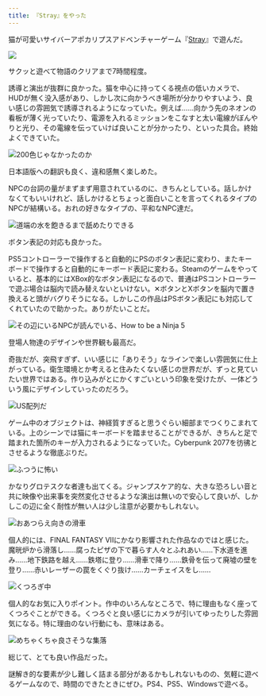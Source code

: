 ```yaml
---
title: 『Stray』をやった
---
```

猫が可愛いサイバーアポカリプスアドベンチャーゲーム『[Stray](https://store.steampowered.com/app/1332010/Stray/?l=japanese)』で遊んだ。

![](https://lh3.googleusercontent.com/BYAdsTKBqaJhLI2OsS1vBR9-Wr5UJXfyCQYTCwB6ZQV819Ck5-wEsv5hYjKQ9sJCvmnBpNBvkB9Q1r3t6UYw2TCkMehN3L_PYyVZtjxT8ergCOZxqLiNlICae6VS-zQvHyhA6vypdy9TPcCHYRaS_Ac)

サクッと遊べて物語のクリアまで7時間程度。

誘導と演出が抜群に良かった。猫を中心に持ってくる視点の低いカメラで、HUDが無く没入感があり、しかし次に向かうべき場所が分かりやすいよう、良い感じの雰囲気で誘導されるようになっていた。例えば……向かう先のネオンの看板が薄く光っていたり、電源を入れるミッションをこなすと太い電線がぼんやりと光り、その電線を伝っていけば良いことが分かったり、といった具合。終始よくできていた。

![](https://lh3.googleusercontent.com/8RJ3Sh6347dDljPwy4Plf-jkBFkDJmWJHMKJyoCOQrLbhd3XEbF1mICeCEcicwp5lhO3Ii_WSRyrzn3iBaRb3AZ21pgDhg_nLQx8ZIrHN0Ymwx6V5j0bjdaJX2w8S2Poc1rx9J9ToZw555lOpmQSvZ8 "200色じゃなかったのか")

日本語版への翻訳も良く、違和感無く楽しめた。

NPCの台詞の量がまずまず用意されているのに、きちんとしている。話しかけなくてもいいけれど、話しかけるとちょっと面白いことを言ってくれるタイプのNPCが結構いる。おれの好きなタイプの、平和なNPC達だ。

![](https://lh6.googleusercontent.com/l1u5h2PXjaJwU7UdZhZ9HwB-lHWFjTCPYRN7-xVFEWOyefvLF0OgRRuYz8yXMEUwvKmb3VRsE0azb_SC3KuYtREvouTvmHd8NN4rAL3v1NinDyFnA-cXgrwSyLds8W2FZFT5w06v6UxiRx9ORGClCo0 "道端の水を飽きるまで舐めたりできる")

ボタン表記の対応も良かった。

PS5コントローラーで操作すると自動的にPSのボタン表記に変わり、またキーボードで操作すると自動的にキーボード表記に変わる。Steamのゲームをやっていると、基本的にはXBox的なボタン表記になるので、普通はPSコントローラーで遊ぶ場合は脳内で読み替えないといけない。✕ボタンとXボタンを脳内で置き換えると頭がバグりそうになる。しかしこの作品はPSボタン表記にも対応してくれていたので助かった。ありがたいことだ。

![](https://lh5.googleusercontent.com/i0XbyhjK4CR_nIuNi3-zzwJOUF4EPhFxEo5n70-YHHUfx6FuUbQrfyJwoOS8wTJjBq-hRZ7HQT5Bi40FRYwUu3QHvKNid7d-hjRY3dQzaoVnMTv77pjxuFEU_mbzLMBYml908WcZCFyiiyHV_q5dY9A "その辺にいるNPCが読んでいる、How to be a Ninja 5")

登場人物達のデザインや世界観も最高だ。

奇抜だが、突飛すぎず、いい感じに「ありそう」なラインで楽しい雰囲気に仕上がっている。衛生環境とか考えると住みたくない感じの世界だが、ずっと見ていたい世界ではある。作り込みがとにかくすごいという印象を受けたが、一体どういう風にデザインしていったのだろう。

![](https://lh6.googleusercontent.com/AoYYfCZPrg09HHMegp0DpN6QGw1n9IsGnekK7e2tjtk34v4PpWkk6W9ZPXjGwzuvsi9CnMshyVfWYa4xPWLyYKy1ZNmuFJRZ-Ibndp6kYwgZ4rFBFVD3oSQLYgT6IpI0uZ1MGqVj80fFQHTQGe5483E "US配列だ")

ゲーム中のオブジェクトは、神経質すぎると思うぐらい細部までつくりこまれている。上のシーンでは猫にキーボードを踏ませることができるが、きちんと足で踏まれた箇所のキーが入力されるようになっていた。Cyberpunk 2077を彷彿とさせるような徹底ぶりだ。

![](https://lh3.googleusercontent.com/HWMO0yIVhgUFZEGswewfV6pQf8wUS_3F4qrE7ZnqgwSOTSwUqYQhxtuq0ke5M4wgu5D_sdQnxLzEyrRdPwfSaw_eqtMtqm5TTmyjvb_q68vyjQO3UcP7C4mG4gopgb4sEGzaqnwG_mn3IJftnNkNJ-w "ふつうに怖い")

かなりグロテスクな者達も出てくる。ジャンプスケア的な、大きな恐ろしい音と共に映像や出来事を突然変化させるような演出は無いので安心して良いが、しかしこの辺に全く耐性が無い人は少し注意が必要かもしれない。

![](https://lh6.googleusercontent.com/rqSR_dKhLtLVBxwLone-8rFbZbyn1SrDnn7tSu9LOPeJGArmiyWjKQgUVfcxkZxGdAq4ytgs6xr1mOeJTpxXl7Fz5nYqyIfHss54AWBNRAEONSy9YOzvCgS2dcmH_NkwnaSCBVP8T0Vx12Iffk74FG0 "おあつらえ向きの滑車")

個人的には、FINAL FANTASY VIIにかなり影響された作品なのではと感じた。魔晄炉から滑落し……腐ったピザの下で暮らす人々とふれあい……下水道を進み……地下鉄路を越え……鉄塔に登り……滑車で降り……鉄骨を伝って廃墟の壁を登り……赤いレーザーの罠をくぐり抜け……カーチェイスをし……

![](https://lh5.googleusercontent.com/_u8tRmIJnF7sWYzc8YmvMlctE8RtvVNJ1g7MloBWUq4jYowrWk6_3pUUoextg58sT2SRxV6vuCWbwSkShr_WNmJRvJhy9weAkVV--lk9kvMrHjge0FDA9YkjEpbDOjzzq1l07jpR0rU2fzfvkuR9RBs "くつろぎ中")

個人的なお気に入りポイント。作中のいろんなところで、特に理由もなく座ってくつろぐことができる。くつろぐと良い感じにカメラが引いてゆったりした雰囲気になる。特に理由のない行動にも、意味はある。

![](https://lh5.googleusercontent.com/XKmZclVZa7roIpKN6SlqkBmDL03g_sjWh47aPIWTQnKQ1hv0TVo_FLCflV7K_Pkks2nnuahFRlsLRGJKkKWBB5Hn_R_H6kZH_GsYmVJy05Pmr8Fh_kTI0kYaY2zzJvttDKiZ4YJS7JXnHudpoKDaFKc "めちゃくちゃ良さそうな集落")

総じて、とても良い作品だった。

謎解き的な要素が少し難しく詰まる部分があるかもしれないものの、気軽に遊べるゲームなので、時間のできたときにぜひ。PS4、PS5、Windowsで遊べる。
